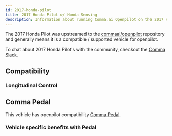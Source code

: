 ```yaml
---
id: 2017-honda-pilot
title: 2017 Honda Pilot w/ Honda Sensing
description: Information about running Comma.ai Openpilot on the 2017 Honda Pilot w/ Honda Sensing
---
```


The 2017 Honda Pilot was upstreamed to the [commaai/openpilot](https://github.com/commaai/openpilot) repository and generally means it is a compatible / supported vehicle for openpilot.

To chat about 2017 Honda Pilot's with the community, checkout the  [Comma Slack](https://slack.comma.ai).
## Compatibility

### Longitudinal Control



## Comma Pedal

This vehicle has openpilot compatibility [Comma Pedal](/hardware/pedal).

### Vehicle specific benefits with Pedal

